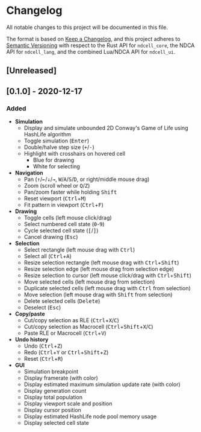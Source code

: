 # Changelog

All notable changes to this project will be documented in this file.

The format is based on [Keep a Changelog](https://keepachangelog.com/en/1.0.0/), and this project adheres to [Semantic Versioning](https://semver.org/spec/v2.0.0.html) with respect to the Rust API for `ndcell_core`, the NDCA API for `ndcell_lang`, and the combined Lua/NDCA API for `ndcell_ui`.

## [Unreleased]

## [0.1.0] - 2020-12-17

### Added

- **Simulation**
  - Display and simulate unbounded 2D Conway's Game of Life using HashLife algorithm
  - Toggle simulation (<kbd>Enter</kbd>)
  - Double/halve step size (<kbd>+</kbd>/<kbd>-</kbd>)
  - Highlight with crosshairs on hovered cell
    - Blue for drawing
    - White for selecting
- **Navigation**
  - Pan (<kbd>↑</kbd>/<kbd>←</kbd>/<kbd>↓</kbd>/<kbd>→</kbd>, <kbd>W</kbd>/<kbd>A</kbd>/<kbd>S</kbd>/<kbd>D</kbd>, or right/middle mouse drag)
  - Zoom (scroll wheel or <kbd>Q</kbd>/<kbd>Z</kbd>)
  - Pan/zoom faster while holding <kbd>Shift</kbd>
  - Reset viewport (<kbd>Ctrl</kbd>+<kbd>M</kbd>)
  - Fit pattern in viewport (<kbd>Ctrl</kbd>+<kbd>F</kbd>)
- **Drawing**
  - Toggle cells (left mouse click/drag)
  - Select numbered cell state (<kbd>0</kbd>-<kbd>9</kbd>)
  - Cycle selected cell state (<kbd>[</kbd>/<kbd>]</kbd>)
  - Cancel drawing (<kbd>Esc</kbd>)
- **Selection**
  - Select rectangle (left mouse drag with <kbd>Ctrl</kbd>)
  - Select all (<kbd>Ctrl</kbd>+<kbd>A</kbd>)
  - Resize selection rectangle (left mouse drag with <kbd>Ctrl</kbd>+<kbd>Shift</kbd>)
  - Resize selection edge (left mouse drag from selection edge)
  - Resize selection to cursor (left mouse click/drag with <kbd>Ctrl</kbd>+<kbd>Shift</kbd>)
  - Move selected cells (left mouse drag from selection)
  - Duplicate selected cells (left mouse drag with <kbd>Ctrl</kbd> from selection)
  - Move selection (left mouse drag with <kbd>Shift</kbd> from selection)
  - Delete selected cells (<kbd>Delete</kbd>)
  - Deselect (<kbd>Esc</kbd>)
- **Copy/paste**
  - Cut/copy selection as RLE (<kbd>Ctrl</kbd>+<kbd>X</kbd>/<kbd>C</kbd>)
  - Cut/copy selection as Macrocell (<kbd>Ctrl</kbd>+<kbd>Shift</kbd>+<kbd>X</kbd>/<kbd>C</kbd>)
  - Paste RLE or Macrocell (<kbd>Ctrl</kbd>+<kbd>V</kbd>)
- **Undo history**
  - Undo (<kbd>Ctrl</kbd>+<kbd>Z</kbd>)
  - Redo (<kbd>Ctrl</kbd>+<kbd>Y</kbd> or <kbd>Ctrl</kbd>+<kbd>Shift</kbd>+<kbd>Z</kbd>)
  - Reset (<kbd>Ctrl</kbd>+<kbd>R</kbd>)
- **GUI**
  - Simulation breakpoint
  - Display framerate (with color)
  - Display estimated maximum simulation update rate (with color)
  - Display generation count
  - Display total population
  - Display viewport scale and position
  - Display cursor position
  - Display estimated HashLife node pool memory usage
  - Display selected cell state

